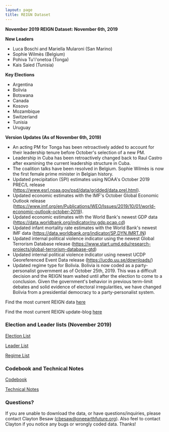 ```yaml
---
layout: page
title: REIGN Dataset
---
```


**November 2019 REIGN Dataset: November 6th, 2019**

**New Leaders**
  * Luca Boschi and Mariella Mularoni (San Marino)
  * Sophie Wilmès (Belgium)
  * Pohiva Tu'i'onetoa (Tonga)
  * Kais Saied (Tunisia)
  
**Key Elections**
  * Argentina
  * Bolivia
  * Botswana
  * Canada
  * Kosovo
  * Mozambique
  * Switzerland
  * Tunisia
  * Uruguay

    
**Version Updates (As of November 6th, 2019)**
  * An acting PM for Tonga has been retroactively added to account for their leadership tenure before October's selection of a new PM.
  * Leadership in Cuba has been retroactively changed back to Raul Castro after examining the current leadership structure in Cuba. 
  * The coalition talks have been resolved in Belgium. Sophie Wilmès is now the first female prime minister in Belgian history.
  * Updated precipitation (SPI) estimates using NOAA's October 2019 PREC/L release (https://www.esrl.noaa.gov/psd/data/gridded/data.prel.html). 
  * Updated economic estimates with the IMF's October Global Economic Outlook release (https://www.imf.org/en/Publications/WEO/Issues/2019/10/01/world-economic-outlook-october-2019).
  * Updated economic estimates with the World Bank's newest GDP data (https://data.worldbank.org/indicator/ny.gdp.pcap.cd)
  * Updated infant mortality rate estimates with the World Bank's newest IMF data (https://data.worldbank.org/indicator/SP.DYN.IMRT.IN)
  * Updated internal political violence indicator using the newest Global Terrorism Database release (https://www.start.umd.edu/research-projects/global-terrorism-database-gtd)
  * Updated internal political violence indicator using newest UCDP Georeferenced Event Data release (https://ucdp.uu.se/downloads/)
  * Updated regime type for Bolivia. Bolivia is now coded as a party-personalist government as of October 25th, 2019. This was a difficult decision and the REIGN team waited until after the election to come to a conclusion. Given the government's behavior in previous term-limit debates and solid evidence of electoral irregularities, we have changed Bolivia from a presidential democracy to a party-personalist system. 


Find the most current REIGN data [here](https://cdn.rawgit.com/OEFDataScience/REIGN.github.io/gh-pages/data_sets/REIGN_2019_11.csv) 

Find the most current REIGN update-blog [here](https://oefresearch.org/news/international-elections-and-leaders-october-2019-update)

### Election and Leader lists (November 2019)

[Election List](https://www.dl.dropboxusercontent.com/s/05259trst1xk8o9/electionlist_11_19.csv?dl=0)

[Leader List](https://www.dl.dropboxusercontent.com/s/ejo6wkuqz1fxt0r/leaderlist_11_19.csv?dl=0)

[Regime List](https://cdn.rawgit.com/OEFDataScience/REIGN.github.io/gh-pages/data_sets/regime_list.csv)
	
### Codebook and Technical Notes

[Codebook](https://cdn.rawgit.com/OEFDataScience/REIGN.github.io/gh-pages/documents/reign_codebook.pdf)

[Technical Notes](https://cdn.rawgit.com/OEFDataScience/REIGN.github.io/gh-pages/documents/reign_notes.pdf)


### Questions?

If you are unable to download the data, or have questions/inquiries, please contact Clayton Besaw (<cbesaw@oneearthfuture.org>). Also feel to contact Clayton if you notice any bugs or wrongly coded data. Thanks!

